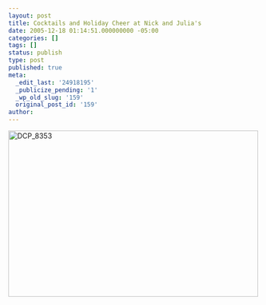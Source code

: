 ```yaml
---
layout: post
title: Cocktails and Holiday Cheer at Nick and Julia's
date: 2005-12-18 01:14:51.000000000 -05:00
categories: []
tags: []
status: publish
type: post
published: true
meta:
  _edit_last: '24918195'
  _publicize_pending: '1'
  _wp_old_slug: '159'
  original_post_id: '159'
author: 
---
```

<a href="http://www.flickr.com/photos/matthewsim/sets/1608879/" title="DCP_8353 by Matthew Simoneau, on Flickr"><img src="https://farm1.staticflickr.com/6/74973743_c32de2707d.jpg" width="500" height="333" alt="DCP_8353" /></a>
